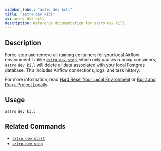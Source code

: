 ```yaml
---
sidebar_label: "astro dev kill"
title: "astro dev kill"
id: astro-dev-kill
description: Reference documentation for astro dev kill.
---
```


## Description

Force-stop and remove all running containers for your local Airflow environment. Unlike [`astro dev stop`](astro-dev-stop.md), which only pauses running containers, `astro dev kill` will delete all data associated with your local Postgres database. This includes Airflow connections, logs, and task history.

For more information, read [Hard Reset Your Local Environment](test-and-troubleshoot-locally.md#hard-reset-your-local-environment) or [Build and Run a Project Locally](develop-project.md#build-and-run-a-project-locally).

## Usage

```sh
astro dev kill
```

## Related Commands

- [`astro dev start`](cli/astro-dev-start.md)
- [`astro dev stop`](cli/astro-dev-stop.md)
